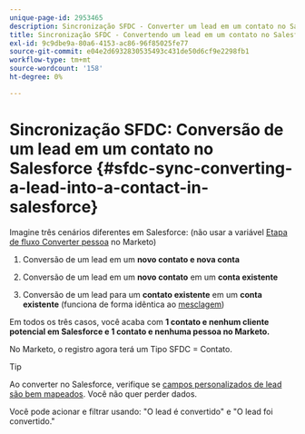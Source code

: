 ```yaml
---
unique-page-id: 2953465
description: Sincronização SFDC - Converter um lead em um contato no Salesforce - Documentos da Marketo - Documentação do produto
title: Sincronização SFDC - Convertendo um lead em um contato no Salesforce
exl-id: 9c9dbe9a-80a6-4153-ac86-96f85025fe77
source-git-commit: e04e2d6932830535493c431de50d6cf9e2298fb1
workflow-type: tm+mt
source-wordcount: '158'
ht-degree: 0%

---
```


# Sincronização SFDC: Conversão de um lead em um contato no Salesforce {#sfdc-sync-converting-a-lead-into-a-contact-in-salesforce}

Imagine três cenários diferentes em Salesforce: (não usar a variável [Etapa de fluxo Converter pessoa](/help/marketo/product-docs/core-marketo-concepts/smart-campaigns/flow-actions/convert-person.md) no Marketo)

1. Conversão de um lead em um **novo contato e nova conta**
1. Conversão de um lead em um **novo contato** em um **conta existente**

1. Conversão de um lead para um **contato existente** em um **conta existente** (funciona de forma idêntica ao [mesclagem](/help/marketo/product-docs/crm-sync/salesforce-sync/sfdc-sync-details/sfdc-sync-merging-a-lead-contact-person.md))

Em todos os três casos, você acaba com **1 contato e nenhum cliente potencial em Salesforce e 1 contato e nenhuma pessoa no Marketo.**

No Marketo, o registro agora terá um Tipo SFDC = Contato.

>[!TIP]
>
>Ao converter no Salesforce, verifique se [campos personalizados de lead são bem mapeados](https://help.salesforce.com/apex/HTViewHelpDoc?id=customize_mapleads.htm). Você não quer perder dados.

Você pode acionar e filtrar usando: &quot;O lead é convertido&quot; e &quot;O lead foi convertido.&quot;
